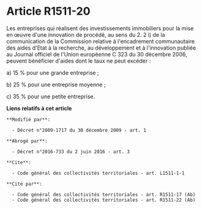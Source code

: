 # Article R1511-20

Les entreprises qui réalisent des investissements immobiliers pour la mise en œuvre d'une innovation de procédé, au sens du
2. 2 i) de la communication de la Commission relative à l'encadrement communautaire des aides d'Etat à la recherche, au
développement et à l'innovation publiée au Journal officiel de l'Union européenne C 323 du 30 décembre 2006, peuvent
bénéficier d'aides dont le taux ne peut excéder : 

a) 15 % pour une grande entreprise ; 

b) 25 % pour une entreprise moyenne ; 

c) 35 % pour une petite entreprise.

**Liens relatifs à cet article**

	**Modifié par**:

	  - Décret n°2009-1717 du 30 décembre 2009 - art. 1

	**Abrogé par**:

	  - Décret n°2016-733 du 2 juin 2016 - art. 3

	**Cite**:

	  - Code général des collectivités territoriales - art. L1511-1-1

	**Cité par**:

	  - Code général des collectivités territoriales - art. R1511-17 (Ab)
	  - Code général des collectivités territoriales - art. R1511-22 (Ab)
